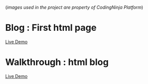 (*images used in the project are property of CodingNinja Platform*)

# Blog : First html page
<a href = "https://codepen.io/rahulWadhwa/full/GRNJGVR">Live Demo </a>

# Walkthrough : html blog
<a href = "">Live Demo</a>
